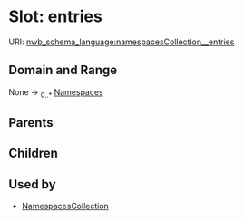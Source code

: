 
# Slot: entries




URI: [nwb_schema_language:namespacesCollection__entries](https://w3id.org/p2p_ld/nwb-schema-language/namespacesCollection__entries)


## Domain and Range

None &#8594;  <sub>0..\*</sub> [Namespaces](Namespaces.md)

## Parents


## Children


## Used by

 * [NamespacesCollection](NamespacesCollection.md)
